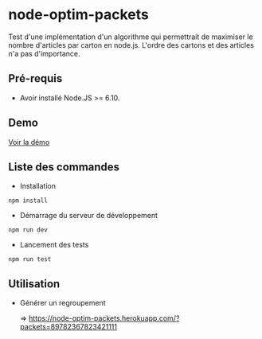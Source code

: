 # node-optim-packets

Test d'une implémentation d'un algorithme qui permettrait de maximiser le nombre d'articles par carton en node.js.
L'ordre des cartons et des articles n'a pas d'importance.

## Pré-requis

* Avoir installé Node.JS >= 6.10.

## Demo

[Voir la démo](https://node-optim-packets.herokuapp.com/)

## Liste des commandes

* Installation
```
npm install
```

* Démarrage du serveur de développement
```
npm run dev
```

* Lancement des tests
```
npm run test
```

## Utilisation

* Générer un regroupement

    => https://node-optim-packets.herokuapp.com/?packets=89782367823421111